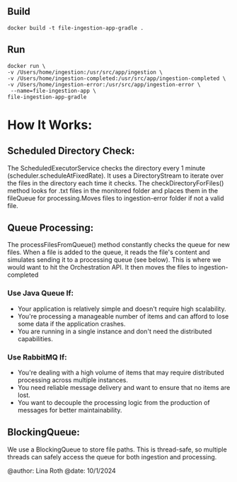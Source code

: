 
## Build
```
docker build -t file-ingestion-app-gradle .
```


## Run
```
docker run \
-v /Users/home/ingestion:/usr/src/app/ingestion \
-v /Users/home/ingestion-completed:/usr/src/app/ingestion-completed \
-v /Users/home/ingestion-error:/usr/src/app/ingestion-error \
 --name=file-ingestion-app \
file-ingestion-app-gradle
```


# How It Works:

## Scheduled Directory Check:
The ScheduledExecutorService checks the directory every 1 minute (scheduler.scheduleAtFixedRate).
It uses a DirectoryStream to iterate over the files in the directory each time it checks. The checkDirectoryForFiles()
method looks for .txt files in the monitored folder and places them in the
fileQueue for processing.Moves files to ingestion-error folder if not a valid file.

## Queue Processing:
The processFilesFromQueue() method constantly checks the queue for new files. When a file is added to the queue,
it reads the file's content and simulates sending it to a processing queue (see below).
This is where we would want to hit the Orchestration API. It then moves the files to ingestion-completed

### Use Java Queue If:
- Your application is relatively simple and doesn't require high scalability.
- You're processing a manageable number of items and can afford to lose some data if the application crashes.
- You are running in a single instance and don't need the distributed capabilities.

### Use RabbitMQ If:
- You're dealing with a high volume of items that may require distributed processing across multiple instances.
- You need reliable message delivery and want to ensure that no items are lost.
- You want to decouple the processing logic from the production of messages for better maintainability.

## BlockingQueue:
We use a BlockingQueue to store file paths. This is thread-safe, so multiple threads can safely access the queue
for both ingestion and processing.

@author: Lina Roth
@date: 10/1/2024